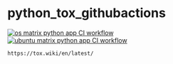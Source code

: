 # python_tox_githubactions

[![os matrix python app CI workflow ](https://github.com/githubfoam/python_tox_githubactions/actions/workflows/os-matrix-wf.yml/badge.svg)](https://github.com/githubfoam/python_tox_githubactions/actions/workflows/os-matrix-wf.yml)  
[![ubuntu matrix python app CI workflow ](https://github.com/githubfoam/python_tox_githubactions/actions/workflows/ubuntu-matrix-wf.yml/badge.svg)](https://github.com/githubfoam/python_tox_githubactions/actions/workflows/ubuntu-matrix-wf.yml)  
~~~
https://tox.wiki/en/latest/
~~~
